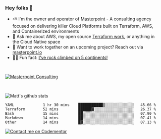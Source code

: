 

### Hey folks 👋



- ⛅️ I'm the owner and operator of [Masterpoint](https://masterpoint.io) - A consulting agency focused on delivering killer Cloud Platforms built on Terraform, AWS, and Containerized environments
- 💬 Ask me about AWS, my open source [Terraform work](https://github.com/masterpointio?q=terraform&type=&language=hcl), or anything in the Cloud Native space
- 🔨 Want to work together on an upcoming project? Reach out via [masterpoint.io](https://masterpoint.io)
- 🧗‍♂️ Fun fact: [I've rock climbed on 5 continents!](https://www.rockandice.com/videos/weekend-whippers/weekend-whipper-gunning-for-it-on-south-six-shooter/)

<br>


[![Masterpoint Consulting](https://masterpoint-public.s3.us-west-2.amazonaws.com/Logo-medium.png)](https://masterpoint.io)

<br>

![Matt's github stats](https://github-readme-stats.vercel.app/api?username=Gowiem&count_private=true&theme=cobalt&show_icons=true)

<!--START_SECTION:waka-->

```text
YAML             1 hr 30 mins    ███████████▒░░░░░░░░░░░░░   45.66 %
Terraform        52 mins         ██████▓░░░░░░░░░░░░░░░░░░   26.37 %
Bash             15 mins         ██░░░░░░░░░░░░░░░░░░░░░░░   07.90 %
Markdown         14 mins         ██░░░░░░░░░░░░░░░░░░░░░░░   07.41 %
Other            14 mins         █▓░░░░░░░░░░░░░░░░░░░░░░░   07.13 %
```

<!--END_SECTION:waka-->

[![Contact me on Codementor](https://www.codementor.io/m-badges/gowiem/find-me-on-cm-b.svg)](https://www.codementor.io/@gowiem?refer=badge)

